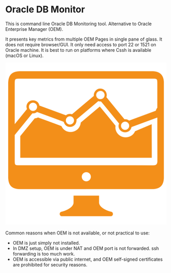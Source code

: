 Oracle DB Monitor
====================

This is command line Oracle DB Monitoring tool. Alternative to Oracle Enterprise Manager (OEM). 

It presents key metrics from multiple OEM Pages in single pane of glass.
It does not require browser/GUI. It only need access to port 22 or 1521 on Oracle machine.
It is best to run on platforms where Cssh is available (macOS or Linux).

![Oracle DB Monitor](/readme/oracle-db-monitor-icon.png)



Common reasons when OEM is not available, or not practical to use: 

 - OEM is just simply not installed.
 - In DMZ setup, OEM is under NAT and OEM port is not forwarded. ssh forwarding is too much work. 
 - OEM is accessible via public internet, and OEM self-signed certificates are prohibited for security reasons.


